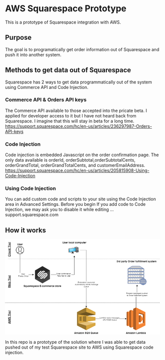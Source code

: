 # AWS Squarespace Prototype
This is a prototype of Squarespace integration with AWS. 


## Purpose
The goal is to programatically get order information out of Squarespace and push it into another system.


## Methods to get data out of Squarespace
Squarespace has 2 ways to get data programmatically out of the system using Commerce API and Code Injection.

### Commerce API  & Orders API keys
The Commerce API available to those accepted into the pricate beta. I applied for developer access to it but I have not heard back from Squarespace. I imagine that this will stay in beta for a long time.  
https://support.squarespace.com/hc/en-us/articles/236297987-Orders-API-keys

### Code Injection
Code injection is embedded Javascript on the order confirmation page.  The only data available is orderId, orderSubtotal,orderSubtotalCents, orderGrandTotal, orderGrandTotalCents, and customerEmailAddress. https://support.squarespace.com/hc/en-us/articles/205815908-Using-Code-Injection

### Using Code Injection
You can add custom code and scripts to your site using the Code Injection area in Advanced Settings. Before you begin If you add code to Code Injection, we may ask you to disable it while editing ...
support.squarespace.com


## How it works
<img src="https://github.com/dwkelly/AWS-Sandbox/raw/master/aws-squarespace-prototype/diagrams/data_flow_diagram.png" />

 In this repo is a prototype of the solution where I was able to get data pushed out of my test Squarespace site to AWS using Squarespace code injection.
